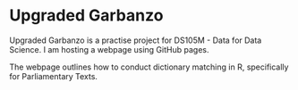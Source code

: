 # Upgraded Garbanzo

Upgraded Garbanzo is a practise project for DS105M - Data for Data Science. I am hosting a webpage using GitHub pages.

The webpage outlines how to conduct dictionary matching in R, specifically for Parliamentary Texts. 

